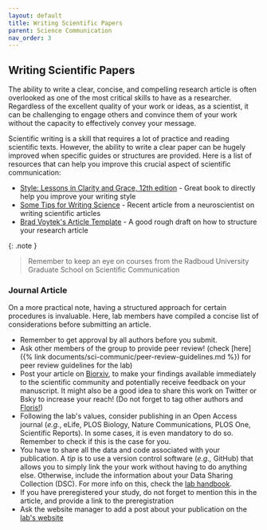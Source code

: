 ```yaml
---
layout: default
title: Writing Scientific Papers
parent: Science Communication
nav_order: 3
---
```


## Writing Scientific Papers
The ability to write a clear, concise, and compelling research article is often overlooked as one of the most critical skills to have as a researcher. Regardless of the excellent quality of your work or ideas, as a scientist, it can be challenging to engage others and convince them of your work without the capacity to effectively convey your message. 

Scientific writing is a skill that requires a lot of practice and reading scientific texts. However, the ability to write a clear paper can be hugely improved when specific guides or structures are provided. Here is a list of resources that can help you improve this crucial aspect of scientific communication:

* [Style: Lessons in Clarity and Grace, 12th edition](https://www.pearson.com/en-us/subject-catalog/p/style-lessons-in-clarity-and-grace/P200000008731/9780134080413) - Great book to directly help you improve your writing style
* [Some Tips for Writing Science](https://www.eneuro.org/content/9/6/ENEURO.0497-22.2022) - Recent article from a neuroscientist on writing scientific articles
* [Brad Voytek's Article Template](https://docs.google.com/document/d/1FSnPuniOpfscQxV5z012j4akxmKhzP3r70HvKBtB5FE/edit) - A good rough draft on how to structure your research article

{: .note }
> Remember to keep an eye on courses from the Radboud University Graduate School on Scientific Communication

### Journal Article 
On a more practical note, having a structured approach for certain procedures is invaluable. Here, lab members have compiled a concise list of considerations before submitting an article.

* Remember to get approval by all authors before you submit.
* Ask other members of the group to provide peer review! (check [here]({% link documents/sci-communic/peer-review-guidelines.md %}) for peer review guidelines for the lab)
* Post your article on [Biorxiv](https://www.biorxiv.org/), to make your findings available immediately to the scientific community and potentially receive feedback on your manuscript. It might also be a good idea to share this work on Twitter or Bsky to increase your reach! (Do not forget to tag other authors and [Floris!](https://bsky.app/profile/predictivebrain.bsky.social))
* Following the lab's values, consider publishing in an Open Access journal (_e.g._, eLife, PLOS Biology, Nature Communications, PLOS One, Scientific Reports). In some cases, it is even mandatory to do so. Remember to check if this is the case for you.
* You have to share all the data and code associated with your publication. A _tip_ is to use a version control software (_e.g.,_ GitHub) that allows you to simply link the your work without having to do anything else. Otherwise, include the information about your Data Sharing Collection (DSC). For more info on this, check the [lab handbook](https://drive.google.com/file/d/1KwMbSAT4MfGEZaZtAyrChnOH4KTHIkmy/view).
* If you have preregistered your study, do not forget to mention this in the article, and provide a link to the preregistration
* Ask the website manager to add a post about your publication on the [lab's website](https://www.predictivebrainlab.com/home)

